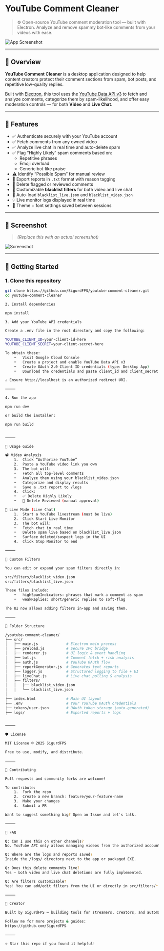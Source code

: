 # YouTube Comment Cleaner

> ⚙️ Open-source YouTube comment moderation tool — built with Electron. Analyze and remove spammy bot-like comments from your videos with ease.

![App Screenshot](./assets/screenshot.png) <!-- Replace with real screenshot path -->

---

## 📌 Overview

**YouTube Comment Cleaner** is a desktop application designed to help content creators protect their comment sections from spam, bot posts, and repetitive low-quality replies.

Built with [Electron](https://www.electronjs.org/), this tool uses the [YouTube Data API v3](https://developers.google.com/youtube/v3) to fetch and analyze comments, categorize them by spam-likelihood, and offer easy moderation controls — for both **Video** and **Live Chat**.

---

## 🧠 Features

- ✅ Authenticate securely with your YouTube account
- ✅ Fetch comments from any owned video
- ✅ Analyze live chat in real time and auto-delete spam
- ✅ Flag “Highly Likely” spam comments based on:
  - Repetitive phrases
  - Emoji overload
  - Generic bot-like praise
- ⚠️ Identify “Possible Spam” for manual review
- 📄 Export reports in `.txt` format with reason tagging
- 🧹 Delete flagged or reviewed comments
- 🧠 Customizable **blacklist filters** for both video and live chat
- 🔄 Auto-load `blacklist_live.json` and `blacklist_video.json`
- 💡 Live monitor logs displayed in real time
- 🎨 Theme + font settings saved between sessions

---

## 📸 Screenshot

> *(Replace this with an actual screenshot)*

![Screenshot](./assets/screenshot-full.png)

---

## 🚀 Getting Started

### 1. Clone this repository

```bash
git clone https://github.com/SigurdFPS/youtube-comment-cleaner.git
cd youtube-comment-cleaner

2. Install dependencies

npm install

3. Add your YouTube API credentials

Create a .env file in the root directory and copy the following:

YOUTUBE_CLIENT_ID=your-client-id-here
YOUTUBE_CLIENT_SECRET=your-client-secret-here

To obtain these:
	•	Visit Google Cloud Console
	•	Create a project and enable YouTube Data API v3
	•	Create OAuth 2.0 Client ID credentials (type: Desktop App)
	•	Download the credentials and paste client_id and client_secret into your .env file

⚠️ Ensure http://localhost is an authorized redirect URI.

⸻

4. Run the app

npm run dev

or build the installer:

npm run build


⸻

🧪 Usage Guide

📽️ Video Analysis
	1.	Click “Authorize YouTube”
	2.	Paste a YouTube video link you own
	3.	The bot will:
	•	Fetch all top-level comments
	•	Analyze them using your blacklist_video.json
	•	Categorize and display results
	•	Save a .txt report to /logs
	4.	Click:
	•	✅ Delete Highly Likely
	•	🧹 Delete Reviewed (manual approval)

🔴 Live Mode (Live Chat)
	1.	Start a YouTube livestream (must be live)
	2.	Click Start Live Monitor
	3.	The bot will:
	•	Fetch chat in real time
	•	Delete spam live based on blacklist_live.json
	•	Surface deleted/suspect logs in the UI
	4.	Click Stop Monitor to end

⸻

🧰 Custom Filters

You can edit or expand your spam filters directly in:

src/filters/blacklist_video.json
src/filters/blacklist_live.json

These files include:
	•	highSpamIndicators: phrases that mark a comment as spam
	•	weakReplies: short/generic replies to soft-flag

The UI now allows adding filters in-app and saving them.

⸻

📂 Folder Structure

/youtube-comment-cleaner/
├── src/
│   ├── main.js             # Electron main process
│   ├── preload.js          # Secure IPC bridge
│   ├── renderer.js         # UI logic & event handling
│   ├── bot.js              # Comment fetch + risk analysis
│   ├── auth.js             # YouTube OAuth flow
│   ├── reportGenerator.js  # Generates text reports
│   ├── logger.js           # Structured logging to file + UI
│   ├── liveChat.js         # Live chat polling & analysis
│   ├── filters/
│   │   ├── blacklist_video.json
│   │   └── blacklist_live.json
│
├── index.html              # Main UI layout
├── .env                    # Your YouTube OAuth credentials
├── tokens/user.json        # OAuth token storage (auto-generated)
├── logs/                   # Exported reports + logs


⸻

🛡 License

MIT License © 2025 SigurdFPS

Free to use, modify, and distribute.

⸻

🤝 Contributing

Pull requests and community forks are welcome!

To contribute:
	1.	Fork the repo
	2.	Create a new branch: feature/your-feature-name
	3.	Make your changes
	4.	Submit a PR

Want to suggest something big? Open an Issue and let’s talk.

⸻

🙋 FAQ

Q: Can I use this on other channels?
No. YouTube API only allows managing videos from the authorized account.

Q: Where are the logs and reports saved?
Inside the /logs/ directory next to the app or packaged EXE.

Q: Does this delete comments live?
Yes — both video and live chat deletions are fully implemented.

Q: Are filters customizable?
Yes! You can add/edit filters from the UI or directly in src/filters/*.json.

⸻

👤 Creator

Built by SigurdFPS — building tools for streamers, creators, and automation enthusiasts.

Follow me for more projects & guides:
https://github.com/SigurdFPS

⸻

⭐️ Star this repo if you found it helpful!